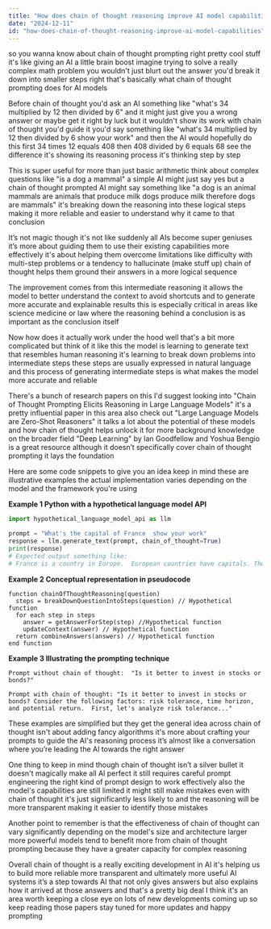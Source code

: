 ```yaml
---
title: "How does chain of thought reasoning improve AI model capabilities?"
date: "2024-12-11"
id: "how-does-chain-of-thought-reasoning-improve-ai-model-capabilities"
---
```


 so you wanna know about chain of thought prompting right  pretty cool stuff  it's like giving an AI a little brain boost  imagine trying to solve a really complex math problem you wouldn't just blurt out the answer  you'd break it down into smaller steps right  that's basically what chain of thought prompting does for AI models

Before chain of thought  you'd ask an AI something like "what's 34 multiplied by 12 then divided by 6" and it might just give you a wrong answer or maybe get it right by luck  but it wouldn't show its work  with chain of thought you'd guide it  you'd say something like "what's 34 multiplied by 12 then divided by 6 show your work" and then the AI would hopefully do this  first 34 times 12 equals 408 then 408 divided by 6 equals 68  see the difference  it's showing its reasoning process  it's thinking step by step

This is super useful for more than just basic arithmetic  think about complex questions like  "is a dog a mammal"  a simple AI might just say yes but a chain of thought prompted AI might say something like  "a dog is an animal  mammals are animals that produce milk  dogs produce milk therefore dogs are mammals"  it's breaking down the reasoning into these logical steps  making it more reliable and easier to understand  why it came to that conclusion

It’s not magic though  it's not like suddenly all AIs become super geniuses  it’s more about guiding them to use their existing capabilities more effectively  it's about helping them overcome limitations like  difficulty with multi-step problems or a tendency to hallucinate  (make stuff up)  chain of thought helps them  ground their answers in a more logical sequence

The improvement comes from this intermediate reasoning  it allows the model to better understand the context  to avoid shortcuts and to generate more accurate and explainable results  this is especially critical in areas like science  medicine or law where the reasoning behind a conclusion is as important as the conclusion itself

Now  how does it actually work under the hood  well that's a bit more complicated  but think of it like this  the model is learning to generate text that resembles human reasoning  it's learning to break down problems into intermediate steps  these steps are usually expressed in natural language  and this process of generating intermediate steps is what makes the model more accurate and reliable

There's a bunch of research papers on this  I'd suggest looking into  "Chain of Thought Prompting Elicits Reasoning in Large Language Models"  it's a pretty influential paper in this area  also  check out  "Large Language Models are Zero-Shot Reasoners"  it talks a lot about the potential of these models  and how chain of thought helps unlock it  for more background knowledge on the broader field  "Deep Learning" by Ian Goodfellow and Yoshua Bengio is a great resource although it doesn’t specifically cover chain of thought prompting  it lays the foundation


Here are some code snippets to give you an idea  keep in mind these are illustrative examples  the actual implementation varies depending on the model and the framework you're using

**Example 1 Python with a hypothetical language model API**

```python
import hypothetical_language_model_api as llm

prompt = "What's the capital of France  show your work"
response = llm.generate_text(prompt, chain_of_thought=True)
print(response)
# Expected output something like:
# France is a country in Europe.  European countries have capitals. The capital of France is Paris.  Therefore, the capital of France is Paris.

```

**Example 2  Conceptual representation in pseudocode**

```
function chainOfThoughtReasoning(question)
  steps = breakDownQuestionIntoSteps(question) // Hypothetical function
  for each step in steps
    answer = getAnswerForStep(step) //Hypothetical function
    updateContext(answer) // Hypothetical function
  return combineAnswers(answers) // Hypothetical function
end function
```


**Example 3  Illustrating the prompting technique**

```
Prompt without chain of thought:  "Is it better to invest in stocks or bonds?"

Prompt with chain of thought: "Is it better to invest in stocks or bonds? Consider the following factors: risk tolerance, time horizon, and potential return.  First, let's analyze risk tolerance..."
```


These examples are simplified  but they get the general idea across  chain of thought isn't about adding fancy algorithms  it's more about crafting your prompts  to guide the AI's reasoning process  it’s almost like a conversation where you’re leading the AI towards the right answer

One thing to keep in mind though  chain of thought isn’t a silver bullet  it doesn't magically make all AI perfect  it still requires careful prompt engineering  the right kind of prompt design to work effectively  also the model's capabilities are still limited  it might still make mistakes even with chain of thought  it's just significantly less likely to  and the reasoning will be more transparent  making it easier to identify those mistakes


Another point to remember is that  the effectiveness of chain of thought can vary significantly depending on the model's size and architecture  larger more powerful models tend to benefit more from chain of thought prompting  because they have a greater capacity for complex reasoning


Overall chain of thought is a really exciting development in AI  it's helping us to build more reliable more transparent and ultimately more useful AI systems  it’s a step towards AI that not only gives answers but also explains how it arrived at those answers  and that's a pretty big deal  I think it's an area worth keeping a close eye on  lots of new developments coming up  so keep reading those papers  stay tuned for more updates and happy prompting
